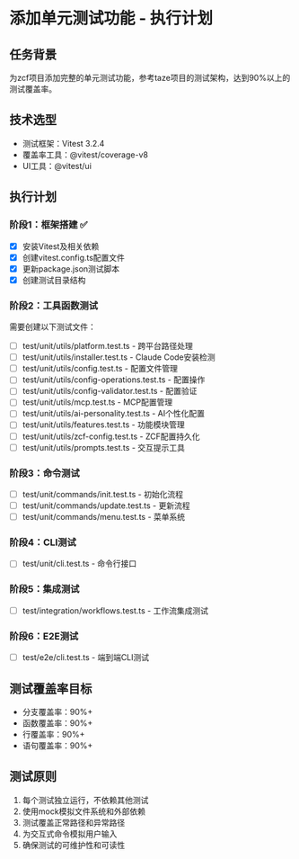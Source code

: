 # 添加单元测试功能 - 执行计划

## 任务背景
为zcf项目添加完整的单元测试功能，参考taze项目的测试架构，达到90%以上的测试覆盖率。

## 技术选型
- 测试框架：Vitest 3.2.4
- 覆盖率工具：@vitest/coverage-v8
- UI工具：@vitest/ui

## 执行计划

### 阶段1：框架搭建 ✅
- [x] 安装Vitest及相关依赖
- [x] 创建vitest.config.ts配置文件
- [x] 更新package.json测试脚本
- [x] 创建测试目录结构

### 阶段2：工具函数测试
需要创建以下测试文件：
- [ ] test/unit/utils/platform.test.ts - 跨平台路径处理
- [ ] test/unit/utils/installer.test.ts - Claude Code安装检测
- [ ] test/unit/utils/config.test.ts - 配置文件管理
- [ ] test/unit/utils/config-operations.test.ts - 配置操作
- [ ] test/unit/utils/config-validator.test.ts - 配置验证
- [ ] test/unit/utils/mcp.test.ts - MCP配置管理
- [ ] test/unit/utils/ai-personality.test.ts - AI个性化配置
- [ ] test/unit/utils/features.test.ts - 功能模块管理
- [ ] test/unit/utils/zcf-config.test.ts - ZCF配置持久化
- [ ] test/unit/utils/prompts.test.ts - 交互提示工具

### 阶段3：命令测试
- [ ] test/unit/commands/init.test.ts - 初始化流程
- [ ] test/unit/commands/update.test.ts - 更新流程
- [ ] test/unit/commands/menu.test.ts - 菜单系统

### 阶段4：CLI测试
- [ ] test/unit/cli.test.ts - 命令行接口

### 阶段5：集成测试
- [ ] test/integration/workflows.test.ts - 工作流集成测试

### 阶段6：E2E测试
- [ ] test/e2e/cli.test.ts - 端到端CLI测试

## 测试覆盖率目标
- 分支覆盖率：90%+
- 函数覆盖率：90%+
- 行覆盖率：90%+
- 语句覆盖率：90%+

## 测试原则
1. 每个测试独立运行，不依赖其他测试
2. 使用mock模拟文件系统和外部依赖
3. 测试覆盖正常路径和异常路径
4. 为交互式命令模拟用户输入
5. 确保测试的可维护性和可读性